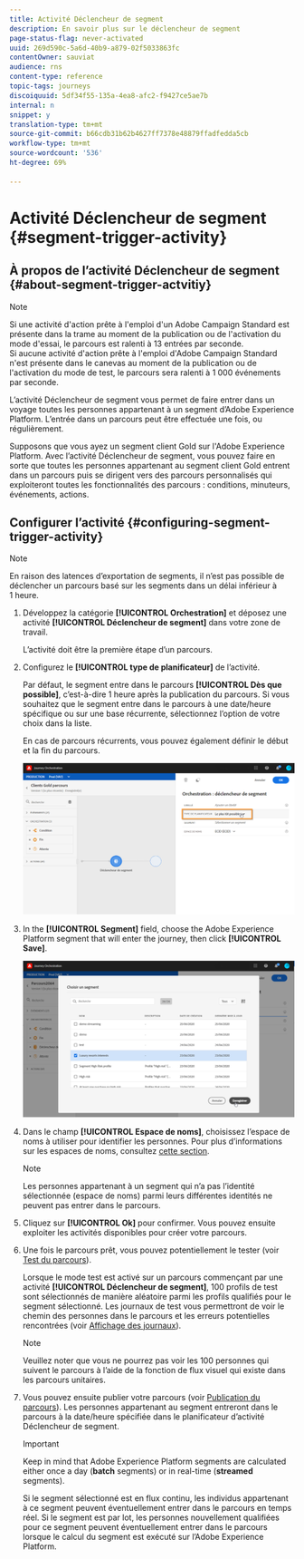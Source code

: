 ```yaml
---
title: Activité Déclencheur de segment
description: En savoir plus sur le déclencheur de segment
page-status-flag: never-activated
uuid: 269d590c-5a6d-40b9-a879-02f5033863fc
contentOwner: sauviat
audience: rns
content-type: reference
topic-tags: journeys
discoiquuid: 5df34f55-135a-4ea8-afc2-f9427ce5ae7b
internal: n
snippet: y
translation-type: tm+mt
source-git-commit: b66cdb31b62b4627ff7378e48879ffadfedda5cb
workflow-type: tm+mt
source-wordcount: '536'
ht-degree: 69%

---
```



# Activité Déclencheur de segment {#segment-trigger-activity}

## À propos de l’activité Déclencheur de segment {#about-segment-trigger-actvitiy}

>[!NOTE]
>
>Si une activité d&#39;action prête à l&#39;emploi d&#39;un Adobe Campaign Standard est présente dans la trame au moment de la publication ou de l&#39;activation du mode d&#39;essai, le parcours est ralenti à 13 entrées par seconde. <br>Si aucune activité d&#39;action prête à l&#39;emploi d&#39;Adobe Campaign Standard n&#39;est présente dans le canevas au moment de la publication ou de l&#39;activation du mode de test, le parcours sera ralenti à 1 000 événements par seconde.

L’activité Déclencheur de segment vous permet de faire entrer dans un voyage toutes les personnes appartenant à un segment d’Adobe Experience Platform. L’entrée dans un parcours peut être effectuée une fois, ou régulièrement.

Supposons que vous ayez un segment client Gold sur l&#39;Adobe Experience Platform. Avec l’activité Déclencheur de segment, vous pouvez faire en sorte que toutes les personnes appartenant au segment client Gold entrent dans un parcours puis se dirigent vers des parcours personnalisés qui exploiteront toutes les fonctionnalités des parcours : conditions, minuteurs, événements, actions.

## Configurer l’activité {#configuring-segment-trigger-activity}

>[!NOTE]
>
>En raison des latences d’exportation de segments, il n’est pas possible de déclencher un parcours basé sur les segments dans un délai inférieur à 1 heure.

1. Développez la catégorie **[!UICONTROL Orchestration]** et déposez une activité **[!UICONTROL Déclencheur de segment]** dans votre zone de travail.

   L’activité doit être la première étape d’un parcours.

1. Configurez le **[!UICONTROL type de planificateur]** de l’activité.

   Par défaut, le segment entre dans le parcours **[!UICONTROL Dès que possible]**, c’est-à-dire 1 heure après la publication du parcours. Si vous souhaitez que le segment entre dans le parcours à une date/heure spécifique ou sur une base récurrente, sélectionnez l’option de votre choix dans la liste.

   En cas de parcours récurrents, vous pouvez également définir le début et la fin du parcours.

   ![](../assets/segment-trigger-schedule.png)

1. In the **[!UICONTROL Segment]** field, choose the Adobe Experience Platform segment that will enter the journey, then click **[!UICONTROL Save]**.

   ![](../assets/segment-trigger-segment-selection.png)

1. Dans le champ **[!UICONTROL Espace de noms]**, choisissez l’espace de noms à utiliser pour identifier les personnes. Pour plus d’informations sur les espaces de noms, consultez [cette section](../event/selecting-the-namespace.md).

   >[!NOTE]
   >
   >Les personnes appartenant à un segment qui n’a pas l’identité sélectionnée (espace de noms) parmi leurs différentes identités ne peuvent pas entrer dans le parcours.

1. Cliquez sur **[!UICONTROL Ok]** pour confirmer. Vous pouvez ensuite exploiter les activités disponibles pour créer votre parcours.

1. Une fois le parcours prêt, vous pouvez potentiellement le tester (voir [Test du parcours](../building-journeys/testing-the-journey.md)).

   Lorsque le mode test est activé sur un parcours commençant par une activité **[!UICONTROL Déclencheur de segment]**, 100 profils de test sont sélectionnés de manière aléatoire parmi les profils qualifiés pour le segment sélectionné. Les journaux de test vous permettront de voir le chemin des personnes dans le parcours et les erreurs potentielles rencontrées (voir [Affichage des journaux](../building-journeys/testing-the-journey.md#viewing_logs)).

   >[!NOTE]
   >
   >Veuillez noter que vous ne pourrez pas voir les 100 personnes qui suivent le parcours à l’aide de la fonction de flux visuel qui existe dans les parcours unitaires.

1. Vous pouvez ensuite publier votre parcours (voir [Publication du parcours](../building-journeys/publishing-the-journey.md)). Les personnes appartenant au segment entreront dans le parcours à la date/heure spécifiée dans le planificateur d’activité Déclencheur de segment.

   >[!IMPORTANT]
   >
   >Keep in mind that Adobe Experience Platform segments are calculated either once a day (**batch** segments) or in real-time (**streamed** segments).
   >
   >Si le segment sélectionné est en flux continu, les individus appartenant à ce segment peuvent éventuellement entrer dans le parcours en temps réel. Si le segment est par lot, les personnes nouvellement qualifiées pour ce segment peuvent éventuellement entrer dans le parcours lorsque le calcul du segment est exécuté sur l’Adobe Experience Platform.
